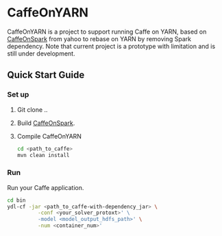 # CaffeOnYARN

CaffeOnYARN is a project to support running Caffe on YARN, based on [CaffeOnSpark](https://github.com/yahoo/CaffeOnSpark) from yahoo to rebase on YARN by removing Spark dependency. Note that current project is a prototype with limitation and is still under development.

## Quick Start Guide
### Set up
1. Git clone ..
2. Build [CaffeOnSpark](https://github.com/yahoo/CaffeOnSpark/wiki/GetStarted_yarn).
3. Compile CaffeOnYARN

   ```sh
   cd <path_to_caffe>
   mvn clean install
   ```

### Run  
Run your Caffe application.

   ```sh
   cd bin
   ydl-cf -jar <path_to_caffe-with-dependency_jar> \
             -conf <your_solver_protoxt>' \
             -model <model_output_hdfs_path>' \
             -num <container_num>'
   ```